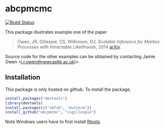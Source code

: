 abcpmcmc
========
[![Build Status](https://travis-ci.org/csgillespie/abcpmcmc.png?branch=master)](https://travis-ci.org/csgillespie/abcpmcmc)

This package illustrates example one of the paper

>Owen, JR, Gillespie, CS, Wilkinson, DJ, *Scalable
>    Inference for Markov Processes with Intractable Likelihoods*, 2014
>    [arXiv](https://arxiv.org/abs/1403.6886).

Source code for the other examples can be obtained by contacting Jamie Owen <j.r.owen@newcastle.ac.uk)>

Installation
------------

This package is only hosted on github. To install the package, 
```r
install.packages("devtools")
library(devtools)
install.packages(c("smfsb", "mvtnorm"))
install_github("abcpmcmc", "csgillespie")
```

Note Windows users have to first install [Rtools](http://cran.rstudio.com/bin/windows/Rtools/).


